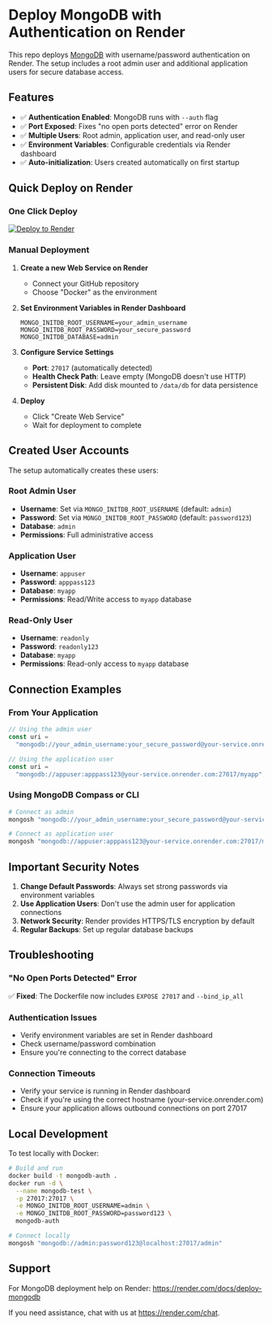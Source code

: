 # Deploy MongoDB with Authentication on Render

This repo deploys [MongoDB] with username/password authentication on Render. The setup includes a root admin user and additional application users for secure database access.

## Features

- ✅ **Authentication Enabled**: MongoDB runs with `--auth` flag
- ✅ **Port Exposed**: Fixes "no open ports detected" error on Render
- ✅ **Multiple Users**: Root admin, application user, and read-only user
- ✅ **Environment Variables**: Configurable credentials via Render dashboard
- ✅ **Auto-initialization**: Users created automatically on first startup

## Quick Deploy on Render

### One Click Deploy

[![Deploy to Render](http://render.com/images/deploy-to-render-button.svg)](https://render.com/deploy)

### Manual Deployment

1. **Create a new Web Service on Render**

   - Connect your GitHub repository
   - Choose "Docker" as the environment

2. **Set Environment Variables in Render Dashboard**

   ```
   MONGO_INITDB_ROOT_USERNAME=your_admin_username
   MONGO_INITDB_ROOT_PASSWORD=your_secure_password
   MONGO_INITDB_DATABASE=admin
   ```

3. **Configure Service Settings**

   - **Port**: `27017` (automatically detected)
   - **Health Check Path**: Leave empty (MongoDB doesn't use HTTP)
   - **Persistent Disk**: Add disk mounted to `/data/db` for data persistence

4. **Deploy**
   - Click "Create Web Service"
   - Wait for deployment to complete

## Created User Accounts

The setup automatically creates these users:

### Root Admin User

- **Username**: Set via `MONGO_INITDB_ROOT_USERNAME` (default: `admin`)
- **Password**: Set via `MONGO_INITDB_ROOT_PASSWORD` (default: `password123`)
- **Database**: `admin`
- **Permissions**: Full administrative access

### Application User

- **Username**: `appuser`
- **Password**: `apppass123`
- **Database**: `myapp`
- **Permissions**: Read/Write access to `myapp` database

### Read-Only User

- **Username**: `readonly`
- **Password**: `readonly123`
- **Database**: `myapp`
- **Permissions**: Read-only access to `myapp` database

## Connection Examples

### From Your Application

```javascript
// Using the admin user
const uri =
  "mongodb://your_admin_username:your_secure_password@your-service.onrender.com:27017/admin";

// Using the application user
const uri =
  "mongodb://appuser:apppass123@your-service.onrender.com:27017/myapp";
```

### Using MongoDB Compass or CLI

```bash
# Connect as admin
mongosh "mongodb://your_admin_username:your_secure_password@your-service.onrender.com:27017/admin"

# Connect as application user
mongosh "mongodb://appuser:apppass123@your-service.onrender.com:27017/myapp"
```

## Important Security Notes

1. **Change Default Passwords**: Always set strong passwords via environment variables
2. **Use Application Users**: Don't use the admin user for application connections
3. **Network Security**: Render provides HTTPS/TLS encryption by default
4. **Regular Backups**: Set up regular database backups

## Troubleshooting

### "No Open Ports Detected" Error

✅ **Fixed**: The Dockerfile now includes `EXPOSE 27017` and `--bind_ip_all`

### Authentication Issues

- Verify environment variables are set in Render dashboard
- Check username/password combination
- Ensure you're connecting to the correct database

### Connection Timeouts

- Verify your service is running in Render dashboard
- Check if you're using the correct hostname (your-service.onrender.com)
- Ensure your application allows outbound connections on port 27017

## Local Development

To test locally with Docker:

```bash
# Build and run
docker build -t mongodb-auth .
docker run -d \
  --name mongodb-test \
  -p 27017:27017 \
  -e MONGO_INITDB_ROOT_USERNAME=admin \
  -e MONGO_INITDB_ROOT_PASSWORD=password123 \
  mongodb-auth

# Connect locally
mongosh "mongodb://admin:password123@localhost:27017/admin"
```

## Support

For MongoDB deployment help on Render: https://render.com/docs/deploy-mongodb

If you need assistance, chat with us at https://render.com/chat.

[MongoDB]: https://www.mongodb.com/
